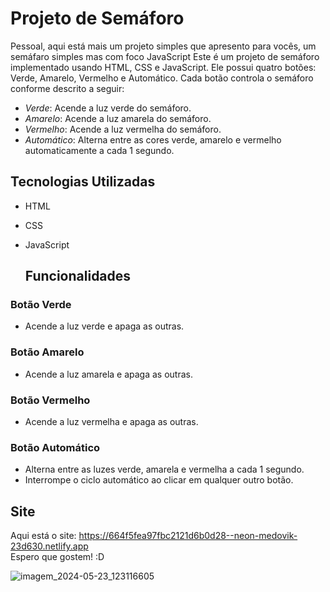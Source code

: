 # Projeto de Semáforo
Pessoal, aqui está mais um projeto simples que apresento para vocês, um semáfaro simples mas com foco JavaScript
Este é um projeto de semáforo implementado usando HTML, CSS e JavaScript. Ele possui quatro botões: Verde, Amarelo, Vermelho e Automático. Cada botão controla o semáforo conforme descrito a seguir:

- *Verde*: Acende a luz verde do semáforo.
- *Amarelo*: Acende a luz amarela do semáforo.
- *Vermelho*: Acende a luz vermelha do semáforo.
- *Automático*: Alterna entre as cores verde, amarelo e vermelho automaticamente a cada 1 segundo.

 ## Tecnologias Utilizadas

- HTML
- CSS
- JavaScript

  ## Funcionalidades

### Botão Verde
- Acende a luz verde e apaga as outras.

### Botão Amarelo
- Acende a luz amarela e apaga as outras.

### Botão Vermelho
- Acende a luz vermelha e apaga as outras.

### Botão Automático
- Alterna entre as luzes verde, amarela e vermelha a cada 1 segundo.
- Interrompe o ciclo automático ao clicar em qualquer outro botão.


## Site
Aqui está o site: https://664f5fea97fbc2121d6b0d28--neon-medovik-23d630.netlify.app  <br>
Espero que gostem! :D 

![imagem_2024-05-23_123116605](https://github.com/phelipeguimaraes/semaforoJS/assets/137660442/3ba6a663-5a04-466a-aaae-4e7c437e52cd)
